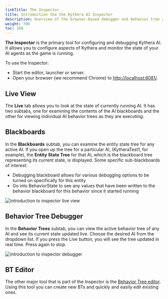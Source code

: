 ```yaml
---
linkTitle: The Inspector
title: Introduction the the Kythera AI Inspector
description: Overview of the browser-based debugger and behavior tree authoring tool, the Kythera AI Inspector
weight: 700
toc: 100
---
```


**The Inspector** is the primary tool for configuring and debugging Kythera AI. It allows you to configure aspects of Kythera and monitor the state of your AI agents as the game is running.

To use the Inspector:

*   Start the editor, launcher or server.
*   Open your browser (we recommend Chrome) to [http://localhost:8081/](http://localhost:8081/).

## Live View

The **Live** tab allows you to look at the state of currently running AI. It has two subtabs, one for examining the contents of the AI blackboards and the other for viewing individual AI behavior trees as they are executing.

## Blackboards

In the **Blackboards** subtab, you can examine the entity state tree for any active AI. If you open up the tree for a particular AI, (KytheraTest1, for example), the **Entity State Tree** for that AI, which is the blackboard tree representing its current state, is displayed. Some specific sub-blackboards of interest:

*   Debugging blackboard allows for various debugging options to be turned on specifically for this entity
*   Go into BehaviorState to see any values that have been written to the behavior blackboard for this behavior since it started running
  
![introduction to inspector live view](/images/user-guide/gems/kythera-ai/introduction-to-inspector-live-view.png)

## Behavior Tree Debugger

In the **Behavior Trees** subtab, you can view the active behavior tree of any AI and see its current state updated live. Choose the desired AI from the dropdown list. If you press the Live button, you will see the tree updated in real time. Press again to stop.

![introduction to inspector debugger](/images/user-guide/gems/kythera-ai/introduction-to-inspector-debugger.png)

## BT Editor

The other major tool that is part of the Inspector is the [Behavior Tree editor](Behavior-Tree-Editor.md). Using this tool you can create new BTs and quickly and easily edit existing ones.
